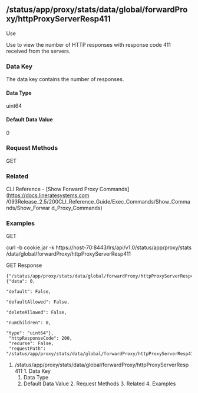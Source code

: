 ## /status/app/proxy/stats/data/global/forwardProxy/httpProxyServerResp411

Use

Use to view the number of HTTP responses with response code 411 received from
the servers.

### Data Key

The data key contains the number of responses.

#### Data Type

uint64

#### Default Data Value

0

### Request Methods

GET

### Related

CLI Reference - [Show Forward Proxy Commands](https://docs.lineratesystems.com
/093Release_2.5/200CLI_Reference_Guide/Exec_Commands/Show_Commands/Show_Forwar
d_Proxy_Commands)

### Examples

GET

curl -b cookie.jar -k https://host-70:8443/lrs/api/v1.0/status/app/proxy/stats
/data/global/forwardProxy/httpProxyServerResp411

GET Response

    
    {"/status/app/proxy/stats/data/global/forwardProxy/httpProxyServerResp411": {"data": 0,
                                                                                  "default": False,
                                                                                  "defaultAllowed": False,
                                                                                  "deleteAllowed": False,
                                                                                  "numChildren": 0,
                                                                                  "type": "uint64"},
     "httpResponseCode": 200,
     "recurse": False,
     "requestPath": "/status/app/proxy/stats/data/global/forwardProxy/httpProxyServerResp411"}
    

  1. /status/app/proxy/stats/data/global/forwardProxy/httpProxyServerResp411
    1. Data Key
      1. Data Type
      2. Default Data Value
    2. Request Methods
    3. Related
    4. Examples

